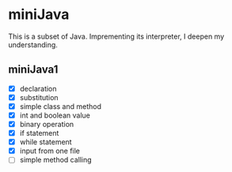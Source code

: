 # miniJava
This is a subset of Java. Imprementing its interpreter, I deepen my understanding.

## miniJava1
- [x] declaration
- [x] substitution
- [x] simple class and method
- [x] int and boolean value
- [x] binary operation
- [x] if statement
- [x] while statement
- [x] input from one file
- [ ] simple method calling